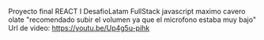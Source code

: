 Proyecto final REACT I DesafioLatam
FullStack javascript
maximo cavero olate 
"recomendado subir el volumen ya que el microfono estaba muy bajo" 
Url de video: https://youtu.be/Up4g5u-pihk
